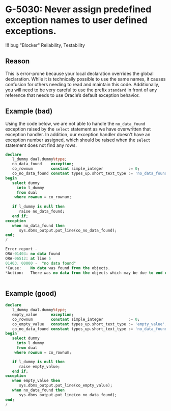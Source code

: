 # G-5030: Never assign predefined exception names to user defined exceptions.

!!! bug "Blocker"
    Reliability, Testability

## Reason

This is error-prone because your local declaration overrides the global declaration. While it is technically possible to use the same names, it causes confusion for others needing to read and maintain this code. Additionally, you will need to be very careful to use the prefix `standard` in front of any reference that needs to use Oracle’s default exception behavior.

## Example (bad)

Using the code below, we are not able to handle the `no_data_found` exception raised by the `select` statement as we have overwritten that exception handler. In addition, our exception handler doesn't have an exception number assigned, which should be raised when the `select` statement does not find any rows.

``` sql
declare
   l_dummy dual.dummy%type;
   no_data_found    exception;
   co_rownum        constant simple_integer           := 0;
   co_no_data_found constant types_up.short_text_type := 'no_data_found';
begin
   select dummy
     into l_dummy
     from dual
    where rownum = co_rownum;
    
   if l_dummy is null then 
      raise no_data_found;
   end if;
exception
   when no_data_found then
      sys.dbms_output.put_line(co_no_data_found);
end;
/

Error report -
ORA-01403: no data found
ORA-06512: at line 5
01403. 00000 -  "no data found"
*Cause:    No data was found from the objects.
*Action:   There was no data from the objects which may be due to end of fetch.
 
```

## Example (good)

``` sql
declare
   l_dummy dual.dummy%type;
   empty_value      exception;
   co_rownum        constant simple_integer           := 0;
   co_empty_value   constant types_up.short_text_type := 'empty_value';
   co_no_data_found constant types_up.short_text_type := 'no_data_found';
begin
   select dummy
     into l_dummy
     from dual
    where rownum = co_rownum;

   if l_dummy is null then
      raise empty_value;
   end if;
exception
   when empty_value then
      sys.dbms_output.put_line(co_empty_value);
   when no_data_found then
      sys.dbms_output.put_line(co_no_data_found);
end;
/
```